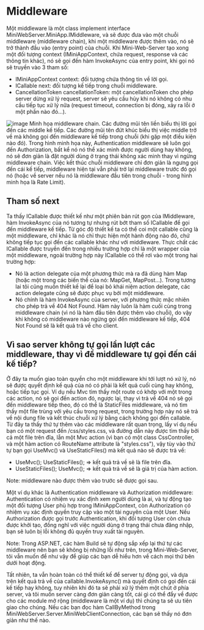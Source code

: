 ﻿# Middleware

Một middleware là một class implement interface MiniWebServer.MiniApp.IMiddleware, và sẽ được đưa vào một chuỗi middleware (middleware chain), khi một middleware được thêm vào, nó sẽ trở thành đầu vào (entry point) của chuỗi.
Khi Mini-Web-Server tạo xong một đối tượng context (IMiniAppContext, chứa request, response và các thông tin khác), nó sẽ gọi đến hàm InvokeAsync của entry point, khi gọi nó sẽ truyền vào 3 tham số:
- IMiniAppContext context: đối tượng chứa thông tin về lời gọi.
- ICallable next: đối tượng kế tiếp trong chuỗi middleware. 
- CancellationToken cancellationToken: một cancellationToken cho phép server dừng xử lý request, server sẽ yêu cầu hủy khi nó không có nhu cầu tiếp tục xử lý nữa (request timeout, connection bị đóng, xảy ra lỗi ở một phần nào đó...).

![image](https://github.com/daohainam/mini-web-server/assets/11513104/6e6ba02f-c0c8-42dd-a3b1-ec23e7b933cb)
Minh họa middleware chain.
Các đường mũi tên liền biểu thị lời gọi đến các middle kế tiếp.
Các đường mũi tên đứt khúc biểu thị việc middle trở về mà không gọi đến middleware kế tiếp trong chuỗi (khi gặp một điều kiện nào đó). 
Trong hình minh họa này, Authentication middleware sẽ luôn gọi đến Authorization, bất kể nó nó thể xác minh được người dùng hay không, nó sẽ đơn giản là đặt người dùng ở trạng thái không xác minh thay vì ngừng middleware chain.
Việc kết thúc chuỗi middleware chỉ đơn giản là ngưng gọi đến cái kế tiếp, middleware hiện tại vẫn phải trở lại middleware trước đó gọi nó (hoặc về server nếu nó là middleware đầu tiên trong chuỗi - trong hình minh họa là Rate Limit).

## Tham số next
Ta thấy ICallable được thiết kế như một phiên bản rút gọn của IMiddleware, hàm InvokeAsync của nó tương tự nhưng rút bớt tham số ICallable để gọi đến middleware kế tiếp. Từ góc độ thiết kế ta có thể coi một callable cũng là một middleware, chỉ khác là nó chỉ thực hiện một hành động nào đó, chứ không tiếp tục gọi đến các callable khác như với middleware. 
Thực chất các ICallable được truyền đến trong nhiều trường hợp chỉ là một wrapper của một middleware, ngoài trường hợp này ICallable có thể rơi vào một trong hai trường hợp:
- Nó là action delegate của một phương thức mà ra đã dùng hàm Map (hoặc một trong các biến thể của nó: MapGet, MapPost...). Trong tương lai tôi cũng muốn thiết kế lại để loại bỏ khái niệm action delegate, các action delegate cũng sẽ được phục vụ bởi một middleware.
- Nó chính là hàm InvokeAsync của server, với phương thức mặc nhiên cho phép trả về 404 Not Found. Hàm này luôn là hàm cuối cùng trong middleware chain (vì nó là hàm đầu tiên được thêm vào chuỗi), do vậy khi không có middleware nào ngừng gọi đến middleware kế tiếp, 404 Not Found sẽ là kết quả trả về cho client.

## Vì sao server không tự gọi lần lượt các middleware, thay vì để middleware tự gọi đến cái kế tiếp?
Ở đây ta muốn giao toàn quyền cho một middleware khi tới lượt nó xử lý, nó sẽ được quyết định kế quả của nó có phải là kết quả cuối cùng hay không, hoặc tiếp tục gọi.
Ví dụ nếu Mvc tìm thấy một route có khớp với một trong các action, nó sẽ gọi đến action đó, ngược lại, thay vì trả về 404 nó sẽ gọi đến middleware tiếp theo, đó có thể là StaticFiles middleware, và nó tìm thấy một file trùng với yêu cầu trong request, trong trường hợp này nó sẽ trả về nội dung file và kết thúc chuỗi xử lý bằng cách không gọi đến callable.
Từ đây ta thấy thứ tự thêm vào các middleware rất quan trọng, lấy ví dụ nếu bạn có một request đến /css/styles.css, và đường dẫn này được tìm thấy bởi cả một file trên đĩa, lẫn một Mvc action (vì bạn có một class CssController, và một hàm action có RouteName attribute là "styles.css"), vậy tùy vào thứ tự bạn gọi UseMvc() và UseStaticFiles() mà kết quả nào sẽ được trả về:
- UseMvc(); UseStaticFiles(); => kết quả trả về sẽ là file trên đĩa.
- UseStaticFiles(); UseMvc(); => kết quả trả về sẽ là giá trị của hàm action.

Note: middleware nào được thêm vào trước sẽ được gọi sau.

Một ví dụ khác là Authentication middleware và Authorization middleware: Authentication có nhiệm vụ xác định xem người dùng là ai, và tự động tạo một đối tượng User phù hợp trong IMiniAppContext, còn Authorization có nhiệm vụ xác định quyền truy cập vào một tài nguyên của một User. Nếu Authorization được gọi trước Authentication, khi đối tượng User còn chưa được khởi tạo, đồng nghĩ với việc người dùng ở trạng thái chưa đăng nhập, bạn sẽ luôn bị lỗi không đủ quyền truy xuất tài nguyên.

Note: Trong ASP.NET, các hàm Build sẽ tự động sắp xếp lại thứ tự các middleware nên bạn sẽ không bị những lỗi như trên, trong Mini-Web-Server, tôi vẫn muốn để như vậy để giúp các bạn dễ hiểu hơn về cách mọi thứ bên dưới hoạt động.

Tất nhiên, ta vẫn hoàn toàn có thể thiết kế để server tự động gọi, và dựa trên kết quả trả về của callable.InvokeAsync() mà quyết định có gọi đến cái kế tiếp hay không, tuy nhiên khi đó ta sẽ phải xử lý thêm một chút ở phía server, và tôi muốn server càng đơn giản càng tốt, cái gì có thể đẩy về được cho các module mở rộng (middleware là một ví dụ) thì chúng ta sẽ ưu tiên giao cho chúng. Nếu các bạn đọc hàm CallByMethod trong MiniWebServer.Server.MiniWebClientConnection, các bạn sẽ thấy nó đơn giản như thế nào.

